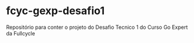 # fcyc-gexp-desafio1
Repositório para conter o projeto do Desafio Tecnico 1 do Curso Go Expert da Fullcycle
